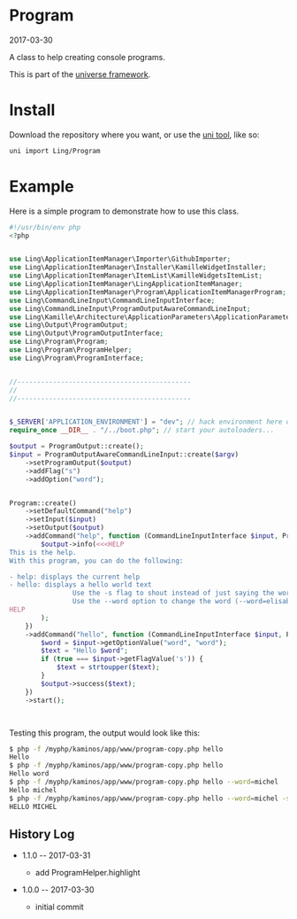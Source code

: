 Program
==============
2017-03-30



A class to help creating console programs.


This is part of the [universe framework](https://github.com/karayabin/universe-snapshot).





Install
============
Download the repository where you want, or use the [uni tool](https://github.com/lingtalfi/universe-naive-importer),
like so:

```bash
uni import Ling/Program
```






Example
============


Here is a simple program to demonstrate how to use this class.


```php
#!/usr/bin/env php
<?php


use Ling\ApplicationItemManager\Importer\GithubImporter;
use Ling\ApplicationItemManager\Installer\KamilleWidgetInstaller;
use Ling\ApplicationItemManager\ItemList\KamilleWidgetsItemList;
use Ling\ApplicationItemManager\LingApplicationItemManager;
use Ling\ApplicationItemManager\Program\ApplicationItemManagerProgram;
use Ling\CommandLineInput\CommandLineInputInterface;
use Ling\CommandLineInput\ProgramOutputAwareCommandLineInput;
use Ling\Kamille\Architecture\ApplicationParameters\ApplicationParameters;
use Ling\Output\ProgramOutput;
use Ling\Output\ProgramOutputInterface;
use Ling\Program\Program;
use Ling\Program\ProgramHelper;
use Ling\Program\ProgramInterface;


//--------------------------------------------
//
//--------------------------------------------


$_SERVER['APPLICATION_ENVIRONMENT'] = "dev"; // hack environment here depending on your prefs
require_once __DIR__ . "/../boot.php"; // start your autoloaders...

$output = ProgramOutput::create();
$input = ProgramOutputAwareCommandLineInput::create($argv)
    ->setProgramOutput($output)
    ->addFlag("s")
    ->addOption("word");


Program::create()
    ->setDefaultCommand("help")
    ->setInput($input)
    ->setOutput($output)
    ->addCommand("help", function (CommandLineInputInterface $input, ProgramOutputInterface $output, ProgramInterface $program) {
        $output->info(<<<HELP
This is the help.
With this program, you can do the following:

- help: displays the current help 
- hello: displays a hello world text
                Use the -s flag to shout instead of just saying the word.
                Use the --word option to change the word (--word=elisabeth)
HELP
        );
    })
    ->addCommand("hello", function (CommandLineInputInterface $input, ProgramOutputInterface $output, ProgramInterface $program) {
        $word = $input->getOptionValue("word", "word");
        $text = "Hello $word";
        if (true === $input->getFlagValue('s')) {
            $text = strtoupper($text);
        }
        $output->success($text);
    })
    ->start();




```

Testing this program, the output would look like this:

```bash
$ php -f /myphp/kaminos/app/www/program-copy.php hello
Hello 
$ php -f /myphp/kaminos/app/www/program-copy.php hello
Hello word
$ php -f /myphp/kaminos/app/www/program-copy.php hello --word=michel
Hello michel
$ php -f /myphp/kaminos/app/www/program-copy.php hello --word=michel -s
HELLO MICHEL

```














History Log
------------------
    
- 1.1.0 -- 2017-03-31

    - add ProgramHelper.highlight
    
- 1.0.0 -- 2017-03-30

    - initial commit
    
    
